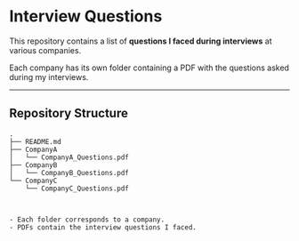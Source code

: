# Interview Questions

This repository contains a list of **questions I faced during interviews** at various companies.  

Each company has its own folder containing a PDF with the questions asked during my interviews.  

---

## Repository Structure

```text
.
├── README.md
├── CompanyA
│   └── CompanyA_Questions.pdf
├── CompanyB
│   └── CompanyB_Questions.pdf
└── CompanyC
    └── CompanyC_Questions.pdf



- Each folder corresponds to a company.  
- PDFs contain the interview questions I faced.  
